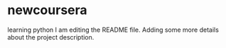 # newcoursera
learning python
I am editing the README file. Adding some more details about the project description.
